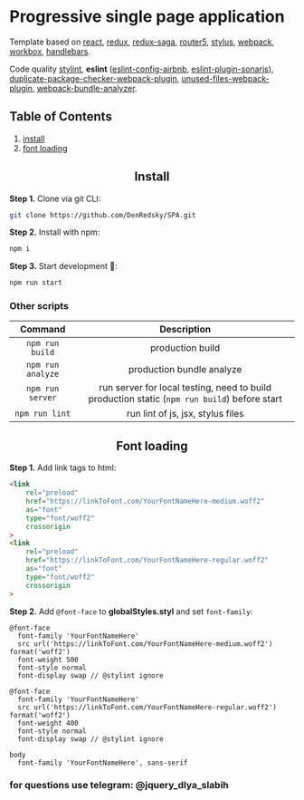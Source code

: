 # Progressive single page application

Template based on [react](https://reactjs.org/), [redux](https://redux.js.org/),
[redux-saga](https://redux-saga.js.org/), [router5](https://router5.js.org/),
[stylus](https://stylus-lang.com/), [webpack](https://webpack.js.org/),
[workbox](https://developers.google.com/web/tools/workbox), [handlebars](https://handlebarsjs.com/).

Code quality [stylint](https://github.com/SimenB/stylint), **eslint**
([eslint-config-airbnb](https://www.npmjs.com/package/eslint-config-airbnb),
[eslint-plugin-sonarjs](https://github.com/SonarSource/eslint-plugin-sonarjs)),
[duplicate-package-checker-webpack-plugin](https://github.com/darrenscerri/duplicate-package-checker-webpack-plugin),
[unused-files-webpack-plugin](https://github.com/tomchentw/unused-files-webpack-plugin),
[webpack-bundle-analyzer](https://github.com/webpack-contrib/webpack-bundle-analyzer).

## Table of Contents

1. [install](#install)
2. [font loading](#font-loading)

<h2 align="center">Install</h2>

**Step 1.** Clone via git CLI:

```bash
git clone https://github.com/DenRedsky/SPA.git
```

**Step 2.** Install with npm:

```bash
npm i
```

**Step 3.** Start development :rocket::

```bash
npm run start
```

### Other scripts

| Command | Description |
| :-----: | :---------: |
|```npm run build```| production build |
|```npm run analyze```| production bundle analyze |
|```npm run server```| run server for local testing, need to build production static (```npm run build```) before start |
|```npm run lint```| run lint of js, jsx, stylus files |

<h2 align="center">Font loading</h2>

**Step 1.** Add link tags to html:

```html
<link
    rel="preload"
    href="https://linkToFont.com/YourFontNameHere-medium.woff2"
    as="font"
    type="font/woff2"
    crossorigin
>
<link
    rel="preload"
    href="https://linkToFont.com/YourFontNameHere-regular.woff2"
    as="font"
    type="font/woff2"
    crossorigin
>
```

**Step 2.** Add ```@font-face``` to **globalStyles.styl** and set ```font-family```:
```stylus
@font-face
  font-family 'YourFontNameHere'
  src url('https://linkToFont.com/YourFontNameHere-medium.woff2') format('woff2')
  font-weight 500
  font-style normal
  font-display swap // @stylint ignore

@font-face
  font-family 'YourFontNameHere'
  src url('https://linkToFont.com/YourFontNameHere-regular.woff2') format('woff2')
  font-weight 400
  font-style normal
  font-display swap // @stylint ignore

body
  font-family 'YourFontNameHere', sans-serif
```

### for questions use telegram: @jquery_dlya_slabih
